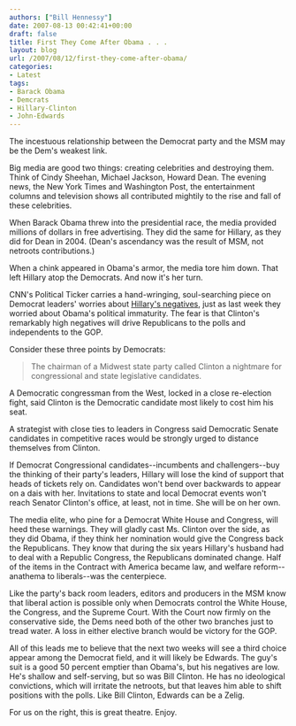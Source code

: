 ```yaml
---
authors: ["Bill Hennessy"]
date: 2007-08-13 00:42:41+00:00
draft: false
title: First They Come After Obama . . .
layout: blog
url: /2007/08/12/first-they-come-after-obama/
categories:
- Latest
tags:
- Barack Obama
- Demcrats
- Hillary-Clinton
- John-Edwards
---
```


The incestuous relationship between the Democrat party and the MSM may be the Dem's weakest link.

Big media are good two things:  creating celebrities and destroying them.  Think of Cindy Sheehan, Michael Jackson, Howard Dean.  The evening news, the New York Times and Washington Post, the entertainment columns and television shows all contributed mightily to the rise and fall of these celebrities.

When Barack Obama threw into the presidential race, the media provided millions of dollars in free advertising.   They did the same for Hillary, as they did for Dean in 2004.  (Dean's ascendancy was the result of MSM, not netroots contributions.)

When a chink appeared in Obama's armor, the media tore him down.  That left Hillary atop the Democrats.  And now it's her turn.

CNN's Political Ticker carries a hand-wringing, soul-searching piece on Democrat leaders' worries about [Hillary's negatives](https://politicalticker.blogs.cnn.com/2007/08/12/democrats-worry-clinton-could-hurt-party/#more-1403), just as last week they worried about Obama's political immaturity.  The fear is that Clinton's remarkably high negatives will drive Republicans to the polls and independents to the GOP.

Consider these three points by Democrats:




> The chairman of a Midwest state party called Clinton a nightmare for congressional and state legislative candidates.

A Democratic congressman from the West, locked in a close re-election fight, said Clinton is the Democratic candidate most likely to cost him his seat.

A strategist with close ties to leaders in Congress said Democratic Senate candidates in competitive races would be strongly urged to distance themselves from Clinton.



If Democrat Congressional candidates--incumbents and challengers--buy the thinking of their party's leaders, Hillary will lose the kind of support that heads of tickets rely on.  Candidates won't bend over backwards to appear on a dais with her.  Invitations to state and local Democrat events won't reach Senator Clinton's office, at least, not in time.  She will be on her own.

The media elite, who pine for a Democrat White House and Congress, will heed these warnings.  They will gladly cast Ms. Clinton over the side, as they did Obama, if they think her nomination would give the Congress back the Republicans.  They know that during the six years Hillary's husband had to deal with a Republic Congress, the Republicans dominated change.  Half of the items in the Contract with America became law, and welfare reform--anathema to liberals--was the centerpiece.

Like the party's back room leaders, editors and producers in the MSM know that liberal action is possible only when Democrats control the White House, the Congress, and the Supreme Court.  With the Court now firmly on the conservative side, the Dems need both of the other two branches just to tread water.  A loss in either elective branch would be victory for the GOP.

All of this leads me to believe that the next two weeks will see a third choice appear among the Democrat field, and it will likely be Edwards.  The guy's suit is a good 50 percent emptier than Obama's, but his negatives are low.  He's shallow and self-serving, but so was Bill Clinton.  He has no ideological convictions, which will irritate the netroots, but that leaves him able to shift positions with the polls.  Like Bill Clinton, Edwards can be a Zelig.

For us on the right, this is great theatre.  Enjoy.



